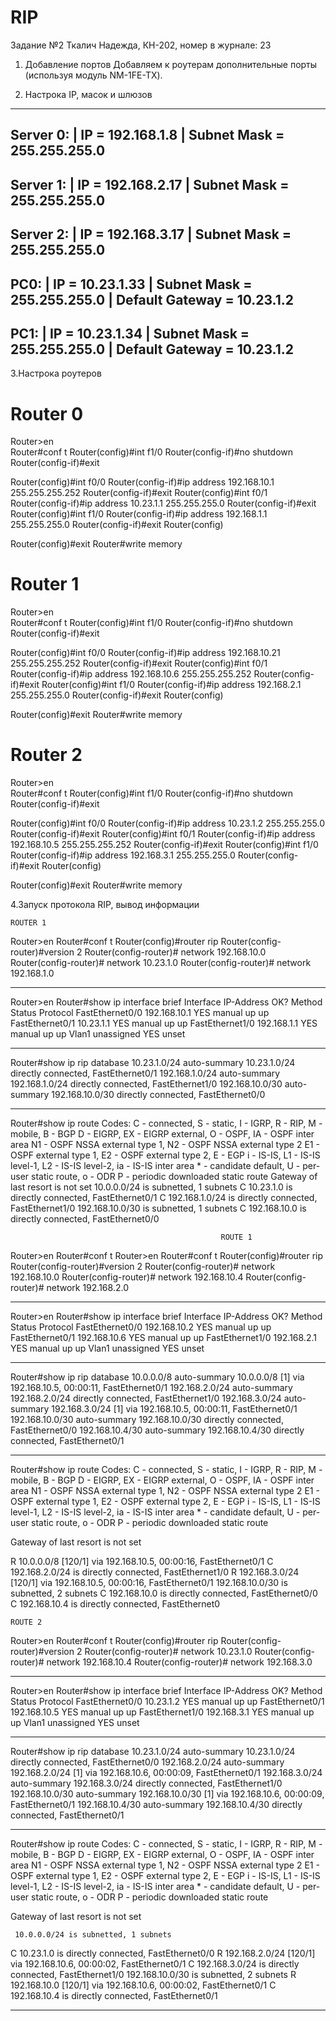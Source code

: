 # RIP
Задание №2
Ткалич Надежда, КН-202, номер в журнале: 23

1. Добавление портов 
 Добавляем к роутерам дополнительные порты (используя модуль NM-1FE-TX). 

2. Настрока IP, масок и шлюзов
  -----------------------------------------------
  Server 0:    | IP              = 192.168.1.8
               | Subnet Mask     = 255.255.255.0
  ------------------------------------------------
  Server 1:    | IP              = 192.168.2.17
               | Subnet Mask     = 255.255.255.0
  ------------------------------------------------
  Server 2:    | IP              = 192.168.3.17
               | Subnet Mask     = 255.255.255.0
  ------------------------------------------------
  PC0:         | IP              = 10.23.1.33
               | Subnet Mask     = 255.255.255.0
               | Default Gateway = 10.23.1.2
  ------------------------------------------------
  PC1:         | IP              = 10.23.1.34
               | Subnet Mask     = 255.255.255.0
               | Default Gateway = 10.23.1.2
  ------------------------------------------------
               
3.Настрока роутеров

Router 0
===================================================================
Router>en                                                  
Router#conf t 
Router(config)#int f1/0 
Router(config-if)#no shutdown
Router(config-if)#exit

Router(config)#int f0/0
Router(config-if)#ip address 192.168.10.1 255.255.255.252 
Router(config-if)#exit 
Router(config)#int f0/1 
Router(config-if)#ip address 10.23.1.1 255.255.255.0
Router(config-if)#exit
Router(config)#int f1/0 
Router(config-if)#ip address 192.168.1.1 255.255.255.0 
Router(config-if)#exit Router(config)

Router(config)#exit
Router#write memory

Router 1
=======================================================================
Router>en                                                  
Router#conf t 
Router(config)#int f1/0 
Router(config-if)#no shutdown
Router(config-if)#exit

Router(config)#int f0/0
Router(config-if)#ip address 192.168.10.21 255.255.255.252 
Router(config-if)#exit 
Router(config)#int f0/1 
Router(config-if)#ip address 192.168.10.6 255.255.255.252
Router(config-if)#exit
Router(config)#int f1/0 
Router(config-if)#ip address 192.168.2.1 255.255.255.0 
Router(config-if)#exit Router(config)

Router(config)#exit
Router#write memory

Router 2
========================================================================
Router>en                                                  
Router#conf t 
Router(config)#int f1/0 
Router(config-if)#no shutdown
Router(config-if)#exit

Router(config)#int f0/0
Router(config-if)#ip address 10.23.1.2 255.255.255.0 
Router(config-if)#exit 
Router(config)#int f0/1 
Router(config-if)#ip address 192.168.10.5 255.255.255.252
Router(config-if)#exit
Router(config)#int f1/0 
Router(config-if)#ip address 192.168.3.1 255.255.255.0 
Router(config-if)#exit Router(config)

Router(config)#exit
Router#write memory

4.Запуск протокола RIP, вывод информации

~~~~~~~~~~~~~~~~~~~~~~~~~~~~~~~~~~~~~~~~~~~~~~~~~~~~~~~~~~~~~~~~~~~~~~~~~~~~~~~~~~~~~~~~~~~~~~~~~~~~~~~~~
ROUTER 1
~~~~~~~~~~~~~~~~~~~~~~~~~~~~~~~~~~~~~~~~~~~~~~~~~~~~~~~~~~~~~~~~~~~~~~~~~~~~~~~~~~~~~~~~~~~~~~~~~~~~~~~~~
Router>en
Router#conf t
Router(config)#router rip
Router(config-router)#version 2
Router(config-router)# network 192.168.10.0
Router(config-router)# network 10.23.1.0
Router(config-router)# network 192.168.1.0
************************************************************************************************************
Router>en
Router#show ip interface brief 
Interface              IP-Address      OK? Method Status                Protocol 
FastEthernet0/0        192.168.10.1    YES manual up                    up 
FastEthernet0/1        10.23.1.1       YES manual up                    up 
FastEthernet1/0        192.168.1.1     YES manual up                    up 
Vlan1                  unassigned      YES unset 
************************************************************************************************************
Router#show ip rip database
10.23.1.0/24    auto-summary
10.23.1.0/24    directly connected, FastEthernet0/1
192.168.1.0/24    auto-summary
192.168.1.0/24    directly connected, FastEthernet1/0
192.168.10.0/30    auto-summary
192.168.10.0/30    directly connected, FastEthernet0/0
*************************************************************************************************************
Router#show ip route
Codes: C - connected, S - static, I - IGRP, R - RIP, M - mobile, B - BGP
       D - EIGRP, EX - EIGRP external, O - OSPF, IA - OSPF inter area
       N1 - OSPF NSSA external type 1, N2 - OSPF NSSA external type 2
       E1 - OSPF external type 1, E2 - OSPF external type 2, E - EGP
       i - IS-IS, L1 - IS-IS level-1, L2 - IS-IS level-2, ia - IS-IS inter area
       * - candidate default, U - per-user static route, o - ODR
       P - periodic downloaded static route
Gateway of last resort is not set
     10.0.0.0/24 is subnetted, 1 subnets
C       10.23.1.0 is directly connected, FastEthernet0/1
C    192.168.1.0/24 is directly connected, FastEthernet1/0
     192.168.10.0/30 is subnetted, 1 subnets
C       192.168.10.0 is directly connected, FastEthernet0/0


~~~~~~~~~~~~~~~~~~~~~~~~~~~~~~~~~~~~~~~~~~~~~~~~~~~~~~~~~~~~~~~~~~~~~~~~~~~~~~~~~~~~~~~~~~~~~~~~~~
                                               ROUTE 1
~~~~~~~~~~~~~~~~~~~~~~~~~~~~~~~~~~~~~~~~~~~~~~~~~~~~~~~~~~~~~~~~~~~~~~~~~~~~~~~~~~~~~~~~~~~~~~~~~~~
Router>en
Router#conf t
Router>en
Router#conf t
Router(config)#router rip
Router(config-router)#version 2
Router(config-router)# network 192.168.10.0
Router(config-router)# network 192.168.10.4
Router(config-router)# network 192.168.2.0
****************************************************************************************************
Router>en
Router#show ip interface brief 
Interface              IP-Address      OK? Method Status                Protocol 
FastEthernet0/0        192.168.10.2    YES manual up                    up 
FastEthernet0/1        192.168.10.6    YES manual up                    up 
FastEthernet1/0        192.168.2.1     YES manual up                    up 
Vlan1                  unassigned      YES unset 
****************************************************************************************************
Router#show ip rip database
10.0.0.0/8    auto-summary
10.0.0.0/8
    [1] via 192.168.10.5, 00:00:11, FastEthernet0/1
192.168.2.0/24    auto-summary
192.168.2.0/24    directly connected, FastEthernet1/0
192.168.3.0/24    auto-summary
192.168.3.0/24
    [1] via 192.168.10.5, 00:00:11, FastEthernet0/1
192.168.10.0/30    auto-summary
192.168.10.0/30    directly connected, FastEthernet0/0
192.168.10.4/30    auto-summary
192.168.10.4/30    directly connected, FastEthernet0/1
*****************************************************************************************************
Router#show ip route
Codes: C - connected, S - static, I - IGRP, R - RIP, M - mobile, B - BGP
       D - EIGRP, EX - EIGRP external, O - OSPF, IA - OSPF inter area
       N1 - OSPF NSSA external type 1, N2 - OSPF NSSA external type 2
       E1 - OSPF external type 1, E2 - OSPF external type 2, E - EGP
       i - IS-IS, L1 - IS-IS level-1, L2 - IS-IS level-2, ia - IS-IS inter area
       * - candidate default, U - per-user static route, o - ODR
       P - periodic downloaded static route

Gateway of last resort is not set

R    10.0.0.0/8 [120/1] via 192.168.10.5, 00:00:16, FastEthernet0/1
C    192.168.2.0/24 is directly connected, FastEthernet1/0
R    192.168.3.0/24 [120/1] via 192.168.10.5, 00:00:16, FastEthernet0/1
     192.168.10.0/30 is subnetted, 2 subnets
C       192.168.10.0 is directly connected, FastEthernet0/0
C       192.168.10.4 is directly connected, FastEthernet0

~~~~~~~~~~~~~~~~~~~~~~~~~~~~~~~~~~~~~~~~~~~~~~~~~~~~~~~~~~~~~~~~~~~~~~~~~~~~~~~~~~~~~~~~~~~~~~~~~~~~~~~~~~~~~~
ROUTE 2
~~~~~~~~~~~~~~~~~~~~~~~~~~~~~~~~~~~~~~~~~~~~~~~~~~~~~~~~~~~~~~~~~~~~~~~~~~~~~~~~~~~~~~~~~~~~~~~~~~~~~~~~~~~~~~
Router>en
Router#conf t
Router(config)#router rip
Router(config-router)#version 2
Router(config-router)# network 10.23.1.0
Router(config-router)# network 192.168.10.4
Router(config-router)# network 192.168.3.0
***************************************************************************************************************
Router>en
Router#show ip interface brief 
Interface              IP-Address      OK? Method Status                Protocol 
FastEthernet0/0        10.23.1.2       YES manual up                    up 
FastEthernet0/1        192.168.10.5    YES manual up                    up 
FastEthernet1/0        192.168.3.1     YES manual up                    up 
Vlan1                  unassigned      YES unset 
***************************************************************************************************************
Router#show ip rip database
10.23.1.0/24    auto-summary
10.23.1.0/24    directly connected, FastEthernet0/0
192.168.2.0/24    auto-summary
192.168.2.0/24
    [1] via 192.168.10.6, 00:00:09, FastEthernet0/1
192.168.3.0/24    auto-summary
192.168.3.0/24    directly connected, FastEthernet1/0
192.168.10.0/30    auto-summary
192.168.10.0/30
    [1] via 192.168.10.6, 00:00:09, FastEthernet0/1
192.168.10.4/30    auto-summary
192.168.10.4/30    directly connected, FastEthernet0/1
*****************************************************************************************************************
Router#show ip route
Codes: C - connected, S - static, I - IGRP, R - RIP, M - mobile, B - BGP
       D - EIGRP, EX - EIGRP external, O - OSPF, IA - OSPF inter area
       N1 - OSPF NSSA external type 1, N2 - OSPF NSSA external type 2
       E1 - OSPF external type 1, E2 - OSPF external type 2, E - EGP
       i - IS-IS, L1 - IS-IS level-1, L2 - IS-IS level-2, ia - IS-IS inter area
       * - candidate default, U - per-user static route, o - ODR
       P - periodic downloaded static route

Gateway of last resort is not set

     10.0.0.0/24 is subnetted, 1 subnets
C       10.23.1.0 is directly connected, FastEthernet0/0
R    192.168.2.0/24 [120/1] via 192.168.10.6, 00:00:02, FastEthernet0/1
C    192.168.3.0/24 is directly connected, FastEthernet1/0
     192.168.10.0/30 is subnetted, 2 subnets
R       192.168.10.0 [120/1] via 192.168.10.6, 00:00:02, FastEthernet0/1
C       192.168.10.4 is directly connected, FastEthernet0/1
*******************************************************************************************************************


